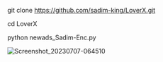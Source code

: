 git clone https://github.com/sadim-king/LoverX.git

cd LoverX

python newads_Sadim-Enc.py

![Screenshot_20230707-064510](https://github.com/sadim-king/LoverX/assets/133739417/e947e83b-cf32-4139-8ccf-c077f259bdeb)

